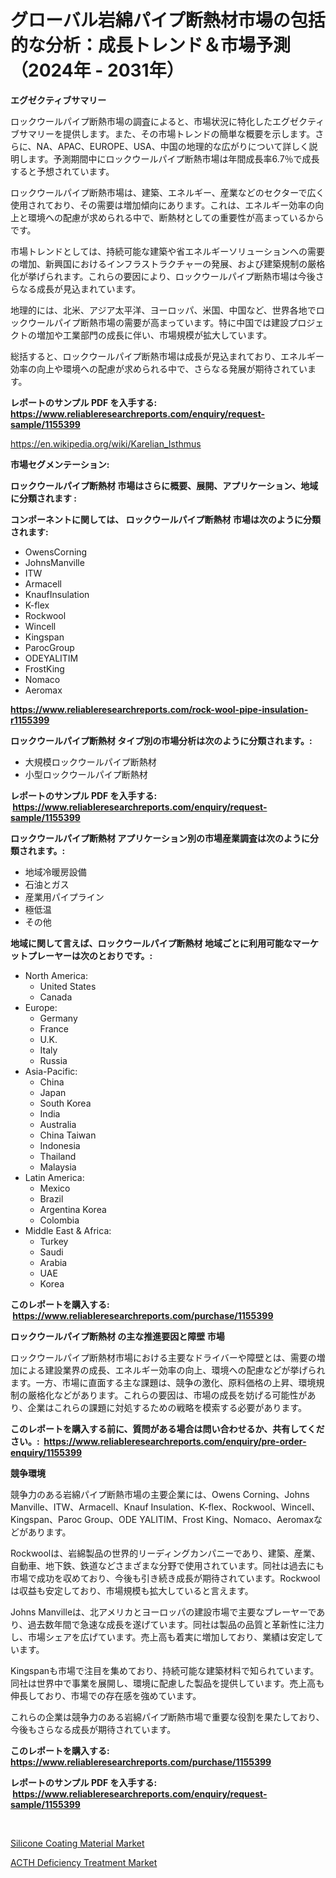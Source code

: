 <p><h1>グローバル岩綿パイプ断熱材市場の包括的な分析：成長トレンド＆市場予測（2024年 - 2031年）</h1></p><p><strong>エグゼクティブサマリー</strong></p>
<p><p>ロックウールパイプ断熱市場の調査によると、市場状況に特化したエグゼクティブサマリーを提供します。また、その市場トレンドの簡単な概要を示します。さらに、NA、APAC、EUROPE、USA、中国の地理的な広がりについて詳しく説明します。予測期間中にロックウールパイプ断熱市場は年間成長率6.7％で成長すると予想されています。</p><p>ロックウールパイプ断熱市場は、建築、エネルギー、産業などのセクターで広く使用されており、その需要は増加傾向にあります。これは、エネルギー効率の向上と環境への配慮が求められる中で、断熱材としての重要性が高まっているからです。</p><p>市場トレンドとしては、持続可能な建築や省エネルギーソリューションへの需要の増加、新興国におけるインフラストラクチャーの発展、および建築規制の厳格化が挙げられます。これらの要因により、ロックウールパイプ断熱市場は今後さらなる成長が見込まれています。</p><p>地理的には、北米、アジア太平洋、ヨーロッパ、米国、中国など、世界各地でロックウールパイプ断熱市場の需要が高まっています。特に中国では建設プロジェクトの増加や工業部門の成長に伴い、市場規模が拡大しています。</p><p>総括すると、ロックウールパイプ断熱市場は成長が見込まれており、エネルギー効率の向上や環境への配慮が求められる中で、さらなる発展が期待されています。</p></p>
<p><strong>レポートのサンプル PDF を入手する: <a href="https://www.reliableresearchreports.com/enquiry/request-sample/1155399">https://www.reliableresearchreports.com/enquiry/request-sample/1155399</a></strong></p>
<p><a href="https://en.wikipedia.org/wiki/Karelian_Isthmus">https://en.wikipedia.org/wiki/Karelian_Isthmus</a></p>
<p><strong>市場セグメンテーション:</strong></p>
<p><strong> ロックウールパイプ断熱材 市場はさらに概要、展開、アプリケーション、地域に分類されます :</strong></p>
<p><strong>コンポーネントに関しては、 ロックウールパイプ断熱材 市場は次のように分類されます: &nbsp;</strong></p>
<p><ul><li>OwensCorning</li><li>JohnsManville</li><li>ITW</li><li>Armacell</li><li>KnaufInsulation</li><li>K-flex</li><li>Rockwool</li><li>Wincell</li><li>Kingspan</li><li>ParocGroup</li><li>ODEYALITIM</li><li>FrostKing</li><li>Nomaco</li><li>Aeromax</li></ul></p>
<p><strong><a href="https://www.reliableresearchreports.com/rock-wool-pipe-insulation-r1155399">https://www.reliableresearchreports.com/rock-wool-pipe-insulation-r1155399</a></strong></p>
<p><strong> ロックウールパイプ断熱材 タイプ別の市場分析は次のように分類されます。:</strong></p>
<p><ul><li>大規模ロックウールパイプ断熱材</li><li>小型ロックウールパイプ断熱材</li></ul></p>
<p><strong>レポートのサンプル PDF を入手する: &nbsp;<a href="https://www.reliableresearchreports.com/enquiry/request-sample/1155399">https://www.reliableresearchreports.com/enquiry/request-sample/1155399</a></strong></p>
<p><strong> ロックウールパイプ断熱材 アプリケーション別の市場産業調査は次のように分類されます。:</strong></p>
<p><ul><li>地域冷暖房設備</li><li>石油とガス</li><li>産業用パイプライン</li><li>極低温</li><li>その他</li></ul></p>
<p><strong>地域に関して言えば、ロックウールパイプ断熱材 地域ごとに利用可能なマーケットプレーヤーは次のとおりです。:</strong></p>
<p><ul>
    <li>
        North America:
        <ul>
            <li>United States</li>
            <li>Canada</li>
        </ul>
    </li>
    <li>
        Europe:
        <ul>
            <li>Germany</li>
            <li>France</li>
            <li>U.K.</li>
            <li>Italy</li>
            <li>Russia</li>
        </ul>
    </li>
    <li>
        Asia-Pacific:
        <ul>
            <li>China</li>
            <li>Japan</li>
            <li>South Korea</li>
            <li>India</li>
            <li>Australia</li>
            <li>China Taiwan</li>
            <li>Indonesia</li>
            <li>Thailand</li>
            <li>Malaysia</li>
        </ul>
    </li>
    <li>
        Latin America:
        <ul>
            <li>Mexico</li>
            <li>Brazil</li>
            <li>Argentina Korea</li>
            <li>Colombia</li>
        </ul>
    </li>
    <li>
        Middle East & Africa:
        <ul>
            <li>Turkey</li>
            <li>Saudi</li>
            <li>Arabia</li>
            <li>UAE</li>
            <li>Korea</li>
        </ul>
    </li>
    </ul></p>
<p><strong>このレポートを購入する: &nbsp;<a href="https://www.reliableresearchreports.com/purchase/1155399">https://www.reliableresearchreports.com/purchase/1155399</a></strong></p>
<p><strong>ロックウールパイプ断熱材 の主な推進要因と障壁 市場</strong></p>
<p><p>ロックウールパイプ断熱材市場における主要なドライバーや障壁とは、需要の増加による建設業界の成長、エネルギー効率の向上、環境への配慮などが挙げられます。一方、市場に直面する主な課題は、競争の激化、原料価格の上昇、環境規制の厳格化などがあります。これらの要因は、市場の成長を妨げる可能性があり、企業はこれらの課題に対処するための戦略を模索する必要があります。</p></p>
<p><strong>このレポートを購入する前に、質問がある場合は問い合わせるか、共有してください。:&nbsp; <a href="https://www.reliableresearchreports.com/enquiry/pre-order-enquiry/1155399">https://www.reliableresearchreports.com/enquiry/pre-order-enquiry/1155399</a></strong></p>
<p><strong>競争環境</strong></p>
<p><p>競争力のある岩綿パイプ断熱市場の主要企業には、Owens Corning、Johns Manville、ITW、Armacell、Knauf Insulation、K-flex、Rockwool、Wincell、Kingspan、Paroc Group、ODE YALITIM、Frost King、Nomaco、Aeromaxなどがあります。</p><p>Rockwoolは、岩綿製品の世界的リーディングカンパニーであり、建築、産業、自動車、地下鉄、鉄道などさまざまな分野で使用されています。同社は過去にも市場で成功を収めており、今後も引き続き成長が期待されています。Rockwoolは収益も安定しており、市場規模も拡大していると言えます。</p><p>Johns Manvilleは、北アメリカとヨーロッパの建設市場で主要なプレーヤーであり、過去数年間で急速な成長を遂げています。同社は製品の品質と革新性に注力し、市場シェアを広げています。売上高も着実に増加しており、業績は安定しています。</p><p>Kingspanも市場で注目を集めており、持続可能な建築材料で知られています。同社は世界中で事業を展開し、環境に配慮した製品を提供しています。売上高も伸長しており、市場での存在感を強めています。</p><p>これらの企業は競争力のある岩綿パイプ断熱市場で重要な役割を果たしており、今後もさらなる成長が期待されています。</p></p>
<p><strong>このレポートを購入する: &nbsp; <a href="https://www.reliableresearchreports.com/purchase/1155399">https://www.reliableresearchreports.com/purchase/1155399</a></strong></p>
<p><strong>レポートのサンプル PDF を入手する: &nbsp;<a href="https://www.reliableresearchreports.com/enquiry/request-sample/1155399">https://www.reliableresearchreports.com/enquiry/request-sample/1155399</a></strong><strong></strong></p>
<p>&nbsp;</p>
<p><p><a href="https://view.publitas.com/reportprime-1/global-silicone-coating-material-market-is-projected-to-grow-at-a-cagr-of-6-2-forcasted-for-period-from-2024-to-2031/">Silicone Coating Material Market</a></p><p><a href="https://github.com/amandajanedonnelly/Market-Research-Report-List-1/blob/main/acth-deficiency-treatment-market.md">ACTH Deficiency Treatment Market</a></p></p>
